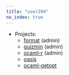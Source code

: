 ```yaml
---
title: "user294"
no_index: true
---
```


* Projects:
  * [format](/projects/format/) (admin)
  * [guizmin](/projects/guizmin/) (admin)
  * [ocaml-r](/projects/ocaml-r/) (admin)
  * [oasis](/projects/oasis/)
  * [ocaml-getopt](/projects/ocaml-getopt/)